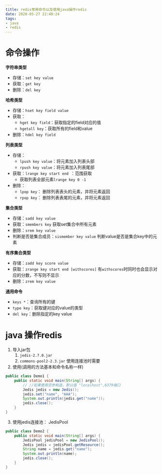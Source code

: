 ```yaml
---
title: redis常用命令以及使用java操作redis
date: 2020-05-27 22:40:24
tags:
- java
- redis
---
```


# 命令操作
**字符串类型**
- 存储：`set key value`
- 获取：`get key`
- 删除：`del key`


**哈希类型**
- 存储：`hset key field value`
- 获取：
	- `hget key field`：获取指定的field对应的值
	- `hgetall key`：获取所有的field和value
- 删除：`hdel key field`

**列表类型**
- 存储：
	- `lpush key value`：将元素加入列表头部
	- `rpush key value`：将元素加入列表尾部
- 获取：`lrange key start end `：范围获取
	- 获取列表全部元素`lrange key 0 -1`
- 删除：
	- `lpop key`： 删除列表表头的元素，并将元素返回
	- `rpop key`： 删除列表表尾的元素，并将元素返回

**集合类型**
- 存储：`sadd key value`
- 获取：`smembers key` 获取set集合中所有元素
- 删除：`srem key value`
- 判断是否是集合成员：`sismember key value` 判断value是否是集合key中的元素

**有序集合类型**
- 存储：`zadd key score value`
- 获取：`zrange key start end [withscores]` 有`withscores`时同时也会显示对应的分数，不写则不显示
- 删除：`zrem key value`

**通用命令**
- `keys *`：查询所有的键
- `type key`：获取键对应的value的类型
- `del key`：删除指定的key value

# java 操作redis
1. 导入jar包
	1. `jedis-2.7.0.jar`
	2. `commons-pool2-2.3.jar` 使用连接池时需要
2. 使用(调用的方法基本和命令名称一样)
```java
public class Demo1 {
    public static void main(String[] args) {
        // //如果使用空参构造，默认值 "localhost",6379端口
        Jedis jedis = new Jedis();
        jedis.set("name", "AAA");
        System.out.println(jedis.get("name"));
        jedis.close();
    }
}
```
3. 使用jedis连接池： JedisPool
```java
public class Demo2 {
    public static void main(String[] args) {
        JedisPool jedisPool = new JedisPool();
        Jedis jedis = jedisPool.getResource();
        String name = jedis.get("name");
        System.out.println(name);
        jedis.close();
    }
}
```






